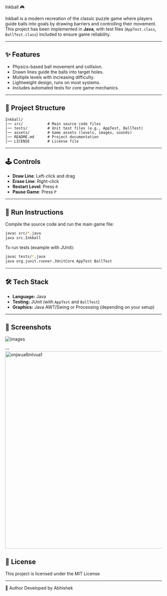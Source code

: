 Inkball 🎮

Inkball is a modern recreation of the classic puzzle game where players guide balls into goals by drawing barriers and controlling their movement. This project has been implemented in **Java**, with test files (`AppTest.class`, `BallTest.class`) included to ensure game reliability.

---

## ✨ Features
- Physics-based ball movement and collision.  
- Drawn lines guide the balls into target holes.  
- Multiple levels with increasing difficulty.  
- Lightweight design, runs on most systems.  
- Includes automated tests for core game mechanics.  

---

## 📂 Project Structure
```
Inkball/
│── src/           # Main source code files
│── tests/         # Unit test files (e.g., AppTest, BallTest)
│── assets/        # Game assets (levels, images, sounds)
│── README.md      # Project documentation
│── LICENSE        # License file
```

---

## 🕹️ Controls
- **Draw Line**: Left-click and drag  
- **Erase Line**: Right-click  
- **Restart Level**: Press `R`  
- **Pause Game**: Press `P`  

---

## 🚀 Run Instructions
Compile the source code and run the main game file:

```bash
javac src/*.java
java src.Inkball
```

To run tests (example with JUnit):
```bash
javac tests/*.java
java org.junit.runner.JUnitCore AppTest BallTest
```

---

## 🛠️ Tech Stack
- **Language:** Java  
- **Testing:** JUnit (with `AppTest` and `BallTest`)  
- **Graphics:** Java AWT/Swing or Processing (depending on your setup)  

---

## 📸 Screenshots

![images](https://github.com/user-attachments/assets/6909de62-167a-4858-a545-3c1bc826b29f)


--<img width="546" height="635" alt="onjwua6mlvua1" src="https://github.com/user-attachments/assets/98b12182-8826-4148-b497-db69db887131" />


## 📜 License
This project is licensed under the MIT License

---


👤 Author
Developed by Abhishek
